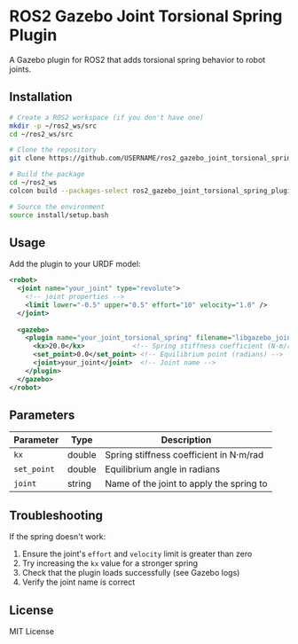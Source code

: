 # ROS2 Gazebo Joint Torsional Spring Plugin

A Gazebo plugin for ROS2 that adds torsional spring behavior to robot joints.

## Installation

```bash
# Create a ROS2 workspace (if you don't have one)
mkdir -p ~/ros2_ws/src
cd ~/ros2_ws/src

# Clone the repository
git clone https://github.com/USERNAME/ros2_gazebo_joint_torsional_spring_plugin.git

# Build the package
cd ~/ros2_ws
colcon build --packages-select ros2_gazebo_joint_torsional_spring_plugin

# Source the environment
source install/setup.bash
```

## Usage

Add the plugin to your URDF model:

```xml
<robot>
  <joint name="your_joint" type="revolute">
    <!-- joint properties -->
    <limit lower="-0.5" upper="0.5" effort="10" velocity="1.0" />
  </joint>
    
  <gazebo>
    <plugin name="your_joint_torsional_spring" filename="libgazebo_joint_torsional_spring.so">
      <kx>20.0</kx>            <!-- Spring stiffness coefficient (N·m/rad) -->
      <set_point>0.0</set_point> <!-- Equilibrium point (radians) -->
      <joint>your_joint</joint>  <!-- Joint name -->
    </plugin>
  </gazebo>
</robot>
```

## Parameters

| Parameter | Type | Description |
|-----------|------|-------------|
| `kx` | double | Spring stiffness coefficient in N·m/rad |
| `set_point` | double | Equilibrium angle in radians |
| `joint` | string | Name of the joint to apply the spring to |

## Troubleshooting

If the spring doesn't work:

1. Ensure the joint's `effort` and `velocity` limit is greater than zero
2. Try increasing the `kx` value for a stronger spring
3. Check that the plugin loads successfully (see Gazebo logs)
4. Verify the joint name is correct

## License

MIT License
